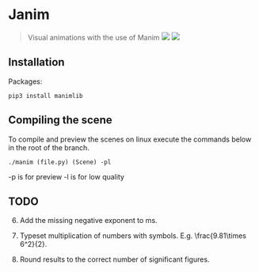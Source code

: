 # Janim
> Visual animations with the use of Manim
![](https://img.shields.io/badge/python-3.6-blue.svg)
![](https://img.shields.io/pypi/status/Django.svg)

## Installation

Packages:

```
pip3 install manimlib
```
## Compiling the scene

To compile and preview the scenes on linux execute the commands below in the root of the branch.
```
./manim (file.py) (Scene) -pl
```
-p is for preview
-l is for low quality


## TODO
6. Add the missing negative exponent to ms.

7. Typeset multiplication of numbers with symbols. E.g. \frac{9.81\times 6^2}{2}.

8. Round results to the correct number of significant figures.
